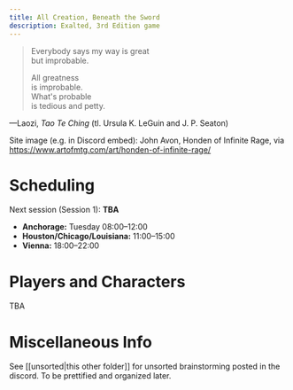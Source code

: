 ```yaml
---
title: All Creation, Beneath the Sword
description: Exalted, 3rd Edition game
---
```

> Everybody says my way is great  
> but improbable.
> 
> All greatness  
> is improbable.  
> What's probable  
> is tedious and petty.

—Laozi, *Tao Te Ching* (tl. Ursula K. LeGuin and J. P. Seaton)

Site image (e.g. in Discord embed): John Avon, Honden of Infinite Rage, via https://www.artofmtg.com/art/honden-of-infinite-rage/

# Scheduling

Next session (Session 1): **TBA**
- **Anchorage:** Tuesday 08:00–12:00
- **Houston/Chicago/Louisiana:** 11:00–15:00
- **Vienna:** 18:00–22:00

# Players and Characters

TBA

# Miscellaneous Info
See [[unsorted|this other folder]] for unsorted brainstorming posted in the discord. To be prettified and organized later.